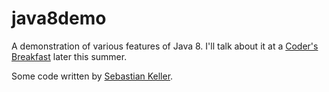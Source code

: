 java8demo
=========

A demonstration of various features of Java 8.
I'll talk about it at a [Coder's Breakfast](http://www.it-agile.de/codersbreakfast/) later this summer.

Some code written by [Sebastian Keller](@se-keller).
